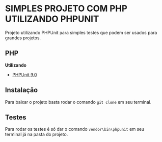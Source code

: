 # SIMPLES PROJETO COM PHP UTILIZANDO PHPUNIT
Projeto utilizando PHPUnit para simples testes que podem ser usados para grandes projetos.

## PHP

**Utilizando**
* [PHPUnit 9.0](https://phpunit.de/)

## Instalação
Para baixar o projeto basta rodar o comando `git clone` em seu terminal.

## Testes
Para rodar os testes é só dar o comando `vendor\bin\phpunit` em seu terminal já na pasta do projeto.
